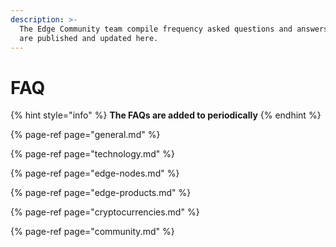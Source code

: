 ```yaml
---
description: >-
  The Edge Community team compile frequency asked questions and answers. These
  are published and updated here.
---
```


# FAQ

{% hint style="info" %}
**The FAQs are added to periodically**
{% endhint %}

{% page-ref page="general.md" %}

{% page-ref page="technology.md" %}

{% page-ref page="edge-nodes.md" %}

{% page-ref page="edge-products.md" %}

{% page-ref page="cryptocurrencies.md" %}

{% page-ref page="community.md" %}

